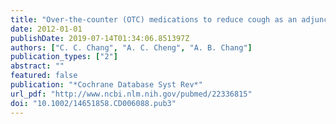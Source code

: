 ```yaml
---
title: "Over-the-counter (OTC) medications to reduce cough as an adjunct to antibiotics for acute pneumonia in children and adults"
date: 2012-01-01
publishDate: 2019-07-14T01:34:06.851397Z
authors: ["C. C. Chang", "A. C. Cheng", "A. B. Chang"]
publication_types: ["2"]
abstract: ""
featured: false
publication: "*Cochrane Database Syst Rev*"
url_pdf: "http://www.ncbi.nlm.nih.gov/pubmed/22336815"
doi: "10.1002/14651858.CD006088.pub3"
---
```


